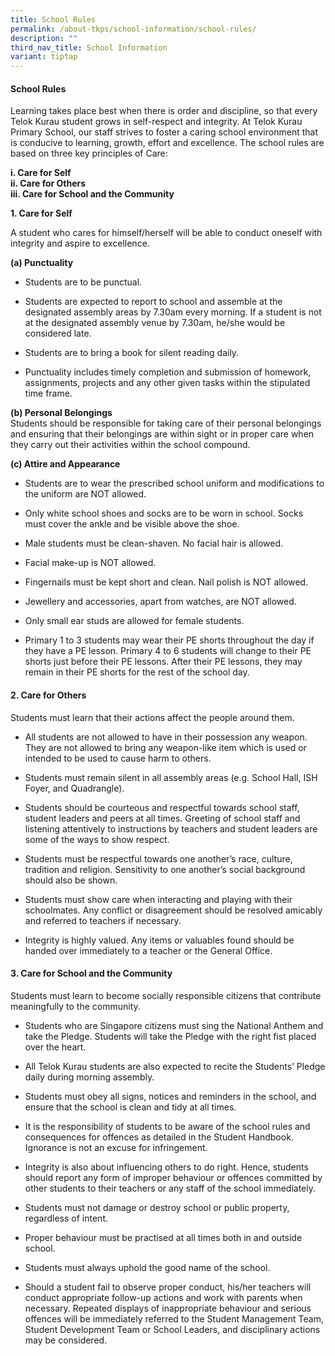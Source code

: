 ```yaml
---
title: School Rules
permalink: /about-tkps/school-information/school-rules/
description: ""
third_nav_title: School Information
variant: tiptap
---
```

<h4><strong>School Rules</strong></h4><p>Learning takes place best when there is order and discipline, so that every Telok Kurau student grows in self-respect and integrity. At Telok Kurau Primary School, our staff strives to foster a caring school environment that is conducive to learning, growth, effort and excellence. The school rules are based on three key principles of Care:</p><p><strong>i. Care for Self</strong><br><strong>ii. Care for Others</strong><br><strong>iii. Care for School and the Community</strong></p><p><strong>1. Care for Self</strong></p><p>A student who cares for himself/herself will be able to conduct oneself with integrity and aspire to excellence.</p><p><strong>(a) Punctuality</strong></p><ul data-tight="true" class="tight"><li><p>Students are to be punctual.</p></li><li><p>Students are expected to report to school and assemble at the designated assembly areas by 7.30am every morning. If a student is not at the designated assembly venue by 7.30am, he/she would be considered late.</p></li><li><p>Students are to bring a book for silent reading daily.</p></li><li><p>Punctuality includes timely completion and submission of homework, assignments, projects and any other given tasks within the stipulated time frame.</p></li></ul><p><strong>(b) Personal Belongings</strong><br>Students should be responsible for taking care of their personal belongings and&nbsp;ensuring that their belongings are within sight or in proper care when they carry&nbsp;out their activities within the school compound.</p><p><strong>(c) Attire and Appearance</strong><br></p><ul data-tight="true" class="tight"><li><p>Students are to wear the prescribed school uniform and modifications to the uniform are NOT allowed.</p></li><li><p>Only white school shoes and socks are to be worn in school. Socks must cover the ankle and be visible above the shoe.</p></li><li><p>Male students must be clean-shaven. No facial hair is allowed.</p></li><li><p>Facial make-up is NOT allowed.</p></li><li><p>Fingernails must be kept short and clean. Nail polish is NOT allowed.</p></li><li><p>Jewellery and accessories, apart from watches, are NOT allowed.</p></li><li><p>Only small ear studs are allowed for female students.</p></li><li><p>Primary 1 to 3 students may wear their PE shorts throughout the day if they have a PE lesson. Primary 4 to 6 students will change to their PE shorts just before their PE lessons. After their PE lessons, they may remain in their PE shorts for the rest of the school day.</p></li></ul><h4><strong>2. Care for Others</strong></h4><p>Students must learn that their actions affect the people around them.</p><ul data-tight="true" class="tight"><li><p>All students are not allowed to have in their possession any weapon. They are not allowed to bring any weapon-like item which is used or intended to be used to cause harm to others.</p></li><li><p>Students must remain silent in all assembly areas (e.g. School Hall, ISH Foyer, and Quadrangle).</p></li><li><p>Students should be courteous and respectful towards school staff, student leaders and peers at all times. Greeting of school staff and listening attentively to instructions by teachers and student leaders are some of the ways to show respect.</p></li><li><p>Students must be respectful towards one another’s race, culture, tradition and religion. Sensitivity to one another’s social background should also be shown.</p></li><li><p>Students must show care when interacting and playing with their schoolmates. Any conflict or disagreement should be resolved amicably and referred to teachers if necessary.</p></li><li><p>Integrity is highly valued. Any items or valuables found should be handed over immediately to a teacher or the General Office.</p></li></ul><h4><strong>3. Care for School and the Community</strong></h4><p>Students must learn to become socially responsible citizens that contribute meaningfully to the community.</p><ul data-tight="true" class="tight"><li><p>Students who are Singapore citizens must sing the National Anthem and take the Pledge. Students will take the Pledge with the right fist placed over the heart.</p></li><li><p>All Telok Kurau students are also expected to recite the Students’ Pledge daily during morning assembly.</p></li><li><p>Students must obey all signs, notices and reminders in the school, and ensure that the school is clean and tidy at all times.</p></li><li><p>It is the responsibility of students to be aware of the school rules and consequences for offences as detailed in the Student Handbook. Ignorance is not an excuse for infringement.</p></li><li><p>Integrity is also about influencing others to do right. Hence, students should report any form of improper behaviour or offences committed by other students to their teachers or any staff of the school immediately.</p></li><li><p>Students must not damage or destroy school or public property, regardless of intent.</p></li><li><p>Proper behaviour must be practised at all times both in and outside school.</p></li><li><p>Students must always uphold the good name of the school.</p></li><li><p>Should a student fail to observe proper conduct, his/her teachers will conduct appropriate follow-up actions and work with parents when necessary. Repeated displays of inappropriate behaviour and serious offences will be immediately referred to the Student Management Team, Student Development Team or School Leaders, and disciplinary actions may be considered.</p></li></ul><p></p>